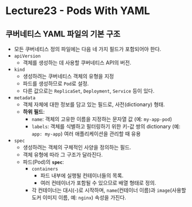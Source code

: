 # Lecture23 - Pods With YAML

## 쿠버네티스 YAML 파일의 기본 구조

- 모든 쿠버네티스 정의 파일에는 다음 네 가지 필드가 포함되어야 한다.
- `apiVersion`
    - 객체를 생성하는 데 사용할 쿠버네티스 API의 버전.
- `kind`
    - 생성하려는 쿠버네티스 객체의 유형을 지정
    - 파드를 생성하므로 `Pod`로 설정.
    - 다른 값으로는 `ReplicaSet`, `Deployment`, `Service` 등이 있다.
- `metadata`
    - 객체 자체에 대한 정보를 담고 있는 필드로, 사전(dictionary) 형태.
    - **하위 필드**:
        - `name`: 객체의 고유한 이름을 지정하는 문자열 값 (예: `my-app-pod`)
        - `labels`: 객체를 식별하고 필터링하기 위한 키-값 쌍의 dictionary (예: `app: my-app`) 여러 애플리케이션을 관리할 때 유용
- `spec`
    - 생성하려는 객체의 구체적인 사양을 정의하는 필드.
    - 객체 유형에 따라 그 구조가 달라진다.
    - 파드(Pod)의 **`spec`**:
        - `containers`
            - 파드 내부에 실행될 컨테이너들의 목록.
            - 여러 컨테이너가 포함될 수 있으므로 배열 형태로 정의.
        - 각 컨테이너는 대시(-)로 시작하며, `name`(컨테이너 이름)과 `image`(사용할 도커 이미지 이름, 예: `nginx`) 속성을 가진다.
